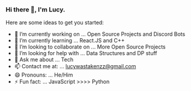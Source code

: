 ### Hi there 👋, I'm Lucy.


Here are some ideas to get you started:

- 🔭 I’m currently working on ... Open Source Projects and Discord Bots
- 🌱 I’m currently learning ... React.JS and C++
- 👯 I’m looking to collaborate on ... More Open Source Projects
- 🤔 I’m looking for help with ... Data Structures and DP stuff
- 💬 Ask me about ... Tech
- 📫 Contact me at: ... lucywastakenzz@gmail.com 
- 😄 Pronouns: ... He/Him
- ⚡ Fun fact: ... JavaScript >>>> Python
